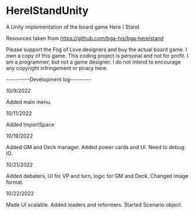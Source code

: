 # HereIStandUnity
A Unity implementation of the board game Here I Stand

Resources taken from https://github.com/bga-his/bga-hereistand

Please support the Fog of Love designers and buy the actual board game. I own a copy of this game. This coding project is personal and not for profit. I am a programmer, but not a game designer. I do not intend to encourage any copyright infringement or piracy here.

----------Development log---------

10/9/2022

Added main menu.

10/11/2022

Added ImportSpace

10/19/2022

Added GM and Deck manager. Added power cards and UI. Need to debug IO.

10/21/2022

Added debaters, UI for VP and turn, logic for GM and Deck. Changed image format. 

10/22/2022

Made UI scalable. Added leaders and reformers. Started Scenario object.